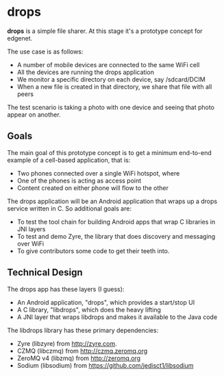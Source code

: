 # drops

**drops** is a simple file sharer. At this stage it's a prototype concept for edgenet.

The use case is as follows:

* A number of mobile devices are connected to the same WiFi cell
* All the devices are running the drops application
* We monitor a specific directory on each device, say /sdcard/DCIM
* When a new file is created in that directory, we share that file with all peers

The test scenario is taking a photo with one device and seeing that photo appear on another.

## Goals

The main goal of this prototype concept is to get a minimum end-to-end example of a cell-based application, that is:

* Two phones connected over a single WiFi hotspot, where
* One of the phones is acting as access point
* Content created on either phone will flow to the other

The drops application will be an Android application that wraps up a drops service written in C. So additional goals are:

* To test the tool chain for building Android apps that wrap C libraries in JNI layers
* To test and demo Zyre, the library that does discovery and messaging over WiFi
* To give contributors some code to get their teeth into.

## Technical Design

The drops app has these layers (I guess):

* An Android application, "drops", which provides a start/stop UI
* A C library, "libdrops", which does the heavy lifting
* A JNI layer that wraps libdrops and makes it available to the Java code

The libdrops library has these primary dependencies:

* Zyre (libzyre) from http://zyre.com.
* CZMQ (libczmq) from http://czmq.zeromq.org
* ZeroMQ v4 (libzmq) from http://zeromq.org
* Sodium (libsodium) from https://github.com/jedisct1/libsodium

